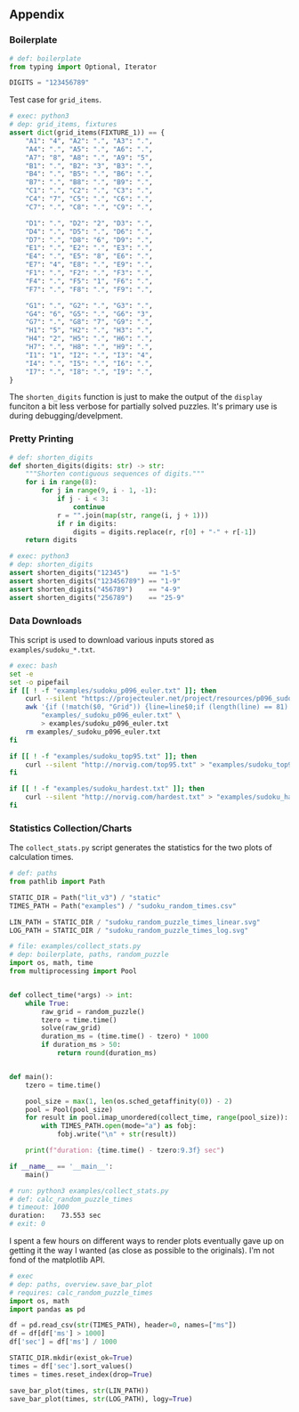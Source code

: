 ## Appendix

### Boilerplate

```python
# def: boilerplate
from typing import Optional, Iterator

DIGITS = "123456789"
```

Test case for `grid_items`.

```python
# exec: python3
# dep: grid_items, fixtures
assert dict(grid_items(FIXTURE_1)) == {
    "A1": "4", "A2": ".", "A3": ".",
    "A4": ".", "A5": ".", "A6": ".",
    "A7": "8", "A8": ".", "A9": "5",
    "B1": ".", "B2": "3", "B3": ".",
    "B4": ".", "B5": ".", "B6": ".",
    "B7": ".", "B8": ".", "B9": ".",
    "C1": ".", "C2": ".", "C3": ".",
    "C4": "7", "C5": ".", "C6": ".",
    "C7": ".", "C8": ".", "C9": ".",

    "D1": ".", "D2": "2", "D3": ".",
    "D4": ".", "D5": ".", "D6": ".",
    "D7": ".", "D8": "6", "D9": ".",
    "E1": ".", "E2": ".", "E3": ".",
    "E4": ".", "E5": "8", "E6": ".",
    "E7": "4", "E8": ".", "E9": ".",
    "F1": ".", "F2": ".", "F3": ".",
    "F4": ".", "F5": "1", "F6": ".",
    "F7": ".", "F8": ".", "F9": ".",

    "G1": ".", "G2": ".", "G3": ".",
    "G4": "6", "G5": ".", "G6": "3",
    "G7": ".", "G8": "7", "G9": ".",
    "H1": "5", "H2": ".", "H3": ".",
    "H4": "2", "H5": ".", "H6": ".",
    "H7": ".", "H8": ".", "H9": ".",
    "I1": "1", "I2": ".", "I3": "4",
    "I4": ".", "I5": ".", "I6": ".",
    "I7": ".", "I8": ".", "I9": ".",
}
```

The `shorten_digits` function is just to make the output of the `display` funciton a bit less verbose for partially solved puzzles. It's primary use is during debugging/develpment.

### Pretty Printing

```python
# def: shorten_digits
def shorten_digits(digits: str) -> str:
    """Shorten contiguous sequences of digits."""
    for i in range(8):
        for j in range(9, i - 1, -1):
            if j - i < 3:
                continue
            r = "".join(map(str, range(i, j + 1)))
            if r in digits:
                digits = digits.replace(r, r[0] + "-" + r[-1])
    return digits
```

```python
# exec: python3
# dep: shorten_digits
assert shorten_digits("12345")     == "1-5"
assert shorten_digits("123456789") == "1-9"
assert shorten_digits("456789")    == "4-9"
assert shorten_digits("256789")    == "25-9"
```

### Data Downloads

This script is used to download various inputs stored as `examples/sudoku_*.txt`.

```bash
# exec: bash
set -e
set -o pipefail
if [[ ! -f "examples/sudoku_p096_euler.txt" ]]; then
    curl --silent "https://projecteuler.net/project/resources/p096_sudoku.txt" > "examples/_sudoku_p096_euler.txt"
    awk '{if (!match($0, "Grid")) {line=line$0;if (length(line) == 81) {gsub(0, ".", line);print line;line="";}}}' \
        "examples/_sudoku_p096_euler.txt" \
        > examples/sudoku_p096_euler.txt
    rm examples/_sudoku_p096_euler.txt
fi

if [[ ! -f "examples/sudoku_top95.txt" ]]; then
    curl --silent "http://norvig.com/top95.txt" > "examples/sudoku_top95.txt"
fi

if [[ ! -f "examples/sudoku_hardest.txt" ]]; then
    curl --silent "http://norvig.com/hardest.txt" > "examples/sudoku_hardest.txt"
fi
```


### Statistics Collection/Charts

The `collect_stats.py` script generates the statistics for the two plots of calculation times.

```python
# def: paths
from pathlib import Path

STATIC_DIR = Path("lit_v3") / "static"
TIMES_PATH = Path("examples") / "sudoku_random_times.csv"

LIN_PATH = STATIC_DIR / "sudoku_random_puzzle_times_linear.svg"
LOG_PATH = STATIC_DIR / "sudoku_random_puzzle_times_log.svg"
```

```python
# file: examples/collect_stats.py
# dep: boilerplate, paths, random_puzzle
import os, math, time
from multiprocessing import Pool


def collect_time(*args) -> int:
    while True:
        raw_grid = random_puzzle()
        tzero = time.time()
        solve(raw_grid)
        duration_ms = (time.time() - tzero) * 1000
        if duration_ms > 50:
            return round(duration_ms)


def main():
    tzero = time.time()

    pool_size = max(1, len(os.sched_getaffinity(0)) - 2)
    pool = Pool(pool_size)
    for result in pool.imap_unordered(collect_time, range(pool_size)):
        with TIMES_PATH.open(mode="a") as fobj:
            fobj.write("\n" + str(result))

    print(f"duration: {time.time() - tzero:9.3f} sec")

if __name__ == '__main__':
    main()
```

```bash
# run: python3 examples/collect_stats.py
# def: calc_random_puzzle_times
# timeout: 1000
duration:    73.553 sec
# exit: 0
```

I spent a few hours on different ways to render plots eventually gave up on getting it the way I wanted (as close as possible to the originals). I'm not fond of the matplotlib API.

```python
# exec
# dep: paths, overview.save_bar_plot
# requires: calc_random_puzzle_times
import os, math
import pandas as pd

df = pd.read_csv(str(TIMES_PATH), header=0, names=["ms"])
df = df[df['ms'] > 1000]
df['sec'] = df['ms'] / 1000

STATIC_DIR.mkdir(exist_ok=True)
times = df['sec'].sort_values()
times = times.reset_index(drop=True)

save_bar_plot(times, str(LIN_PATH))
save_bar_plot(times, str(LOG_PATH), logy=True)
```
